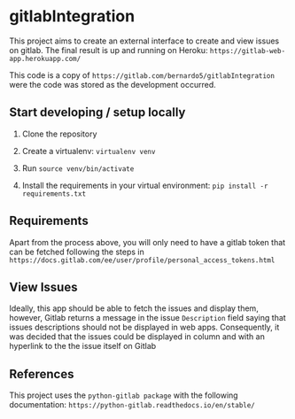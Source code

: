 # gitlabIntegration

This project aims to create an external interface to create and view issues on gitlab. The final result is up and running on Heroku: `https://gitlab-web-app.herokuapp.com/`

This code is a copy of `https://gitlab.com/bernardo5/gitlabIntegration` were the code was stored as the development occurred.

## Start developing / setup locally

1. Clone the repository

2. Create a virtualenv: `virtualenv venv`

3. Run `source venv/bin/activate`

4. Install the requirements in your virtual environment: `pip install -r requirements.txt`

## Requirements

Apart from the process above, you will only need to have a gitlab token that can be fetched following the steps in `https://docs.gitlab.com/ee/user/profile/personal_access_tokens.html`

## View Issues

Ideally, this app should be able to fetch the issues and display them, however, Gitlab returns a message in the issue `Description` field saying that issues descriptions should not be displayed in web apps. Consequently, it was decided that the issues could be displayed in column and with an hyperlink to the the issue itself on Gitlab

## References

This project uses the `python-gitlab package` with the following documentation: `https://python-gitlab.readthedocs.io/en/stable/`